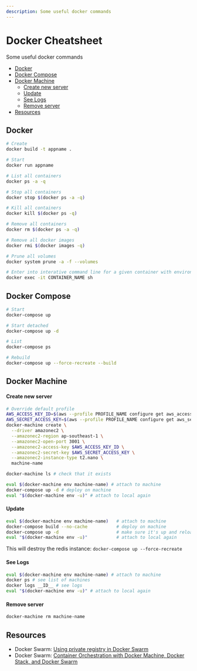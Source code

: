 ```yaml
---
description: Some useful docker commands
---
```


# Docker Cheatsheet

Some useful docker commands
- [Docker](#docker)
- [Docker Compose](#docker-compose)
- [Docker Machine](#docker-machine)
    - [Create new server](#create-new-server)
    - [Update](#update)
    - [See Logs](#see-logs)
    - [Remove server](#remove-server)
- [Resources](#resources)

## Docker

```sh
# Create
docker build -t appname .

# Start
docker run appname

# List all containers
docker ps -a -q

# Stop all containers
docker stop $(docker ps -a -q)

# Kill all containers
docker kill $(docker ps -q)

# Remove all containers
docker rm $(docker ps -a -q)

# Remove all docker images
docker rmi $(docker images -q)

# Prune all volumes
docker system prune -a -f --volumes

# Enter into interative command line for a given container with environment variables loaded.
docker exec -it CONTAINER_NAME sh
```

## Docker Compose

```sh
# Start
docker-compose up

# Start detached
docker-compose up -d

# List
docker-compose ps

# Rebuild
docker-compose up --force-recreate --build
```

## Docker Machine


#### Create new server

```sh
# Override default profile
AWS_ACCESS_KEY_ID=$(aws --profile PROFILE_NAME configure get aws_access_key_id)
AWS_SECRET_ACCESS_KEY=$(aws --profile PROFILE_NAME configure get aws_secret_access_key)
docker-machine create \
  --driver amazonec2 \
  --amazonec2-region ap-southeast-1 \
  --amazonec2-open-port 3001 \
  --amazonec2-access-key $AWS_ACCESS_KEY_ID \
  --amazonec2-secret-key $AWS_SECRET_ACCESS_KEY \
  --amazonec2-instance-type t2.nano \
  machine-name

docker-machine ls # check that it exists

eval $(docker-machine env machine-name) # attach to machine
docker-compose up -d # deploy on machine
eval "$(docker-machine env -u)" # attach to local again
```

#### Update

```sh
eval $(docker-machine env machine-name)   # attach to machine
docker-compose build --no-cache           # deploy on machine
docker-compose up -d                      # make sure it's up and reloads config
eval "$(docker-machine env -u)"           # attach to local again
```

This will destroy the redis instance: `docker-compose up --force-recreate`

#### See Logs

```sh
eval $(docker-machine env machine-name) # attach to machine
docker ps # see list of machines
docker logs __ID__ # see logs
eval "$(docker-machine env -u)" # attach to local again
```

#### Remove server

```sh
docker-machine rm machine-name
```

## Resources

- Docker Swarm: [Using private registry in Docker Swarm](https://codeblog.dotsandbrackets.com/private-registry-swarm/)
- Docker Swarm: [Container Orchestration with Docker Machine, Docker Stack, and Docker Swarm](https://www.callicoder.com/docker-machine-swarm-stack-golang-example/)
